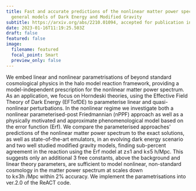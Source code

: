 ```yaml
---
title: Fast and accurate predictions of the nonlinear matter power spectrum for
  general models of Dark Energy and Modified Gravity
subtitle: https://arxiv.org/abs/2210.01094, accepted for publication in MNRAS
date: 2023-01-16T11:19:25.503Z
draft: false
featured: false
image:
  filename: featured
  focal_point: Smart
  preview_only: false
---
```

We embed linear and nonlinear parametrisations of beyond standard cosmological physics in the halo model reaction framework, providing a model-independent prescription for the nonlinear matter power spectrum. As an application, we focus on Horndeski theories, using the Effective Field Theory of Dark Energy (EFTofDE) to parameterise linear and quasi-nonlinear perturbations. In the nonlinear regime we investigate both a nonlinear parameterised-post Friedmannian (nPPF) approach as well as a physically motivated and approximate phenomenological model based on the error function (Erf). We compare the parameterised approaches' predictions of the nonlinear matter power spectrum to the exact solutions, as well as state-of-the-art emulators, in an evolving dark energy scenario and two well studied modified gravity models, finding sub-percent agreement in the reaction using the Erf model at z≤1 and k≤5 h/Mpc. This suggests only an additional 3 free constants, above the background and linear theory parameters, are sufficient to model nonlinear, non-standard cosmology in the matter power spectrum at scales down to k≤3h /Mpc within 2% accuracy. We implement the parametrisations into ver.2.0 of the ReACT code.